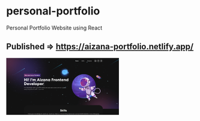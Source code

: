 # personal-portfolio
Personal Portfolio Website using React
## Published => https://aizana-portfolio.netlify.app/
<img
  src="./src/assets/img/readme-photo.png"
  alt="Readme photo"
  style="display: inline-block; margin: 0 auto; max-width: 300px">
